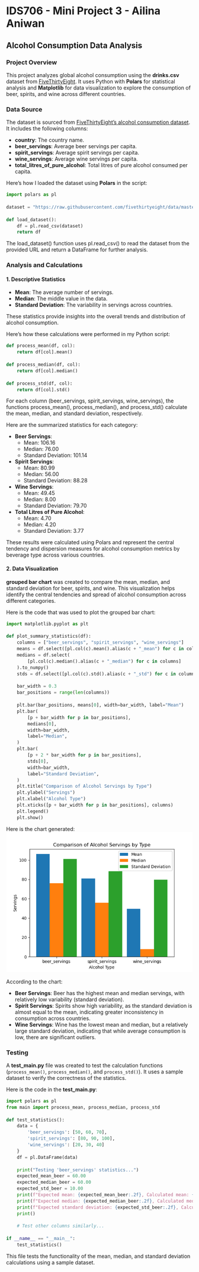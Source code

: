 # IDS706 - Mini Project 3 - Ailina Aniwan

## Alcohol Consumption Data Analysis

### Project Overview

This project analyzes global alcohol consumption using the **drinks.csv** dataset from [FiveThirtyEight](https://github.com/fivethirtyeight/data). It uses Python with **Polars** for statistical analysis and **Matplotlib** for data visualization to explore the consumption of beer, spirits, and wine across different countries.

### Data Source

The dataset is sourced from [FiveThirtyEight’s alcohol consumption dataset](https://raw.githubusercontent.com/fivethirtyeight/data/master/alcohol-consumption/drinks.csv). It includes the following columns:
- **country**: The country name.
- **beer_servings**: Average beer servings per capita.
- **spirit_servings**: Average spirit servings per capita.
- **wine_servings**: Average wine servings per capita.
- **total_litres_of_pure_alcohol**: Total litres of pure alcohol consumed per capita.

Here’s how I loaded the dataset using **Polars** in the script:
```Python
import polars as pl

dataset = "https://raw.githubusercontent.com/fivethirtyeight/data/master/alcohol-consumption/drinks.csv"

def load_dataset():
    df = pl.read_csv(dataset)
    return df
```
The load_dataset() function uses pl.read_csv() to read the dataset from the provided URL and return a DataFrame for further analysis.

### Analysis and Calculations

#### 1. Descriptive Statistics
- **Mean**: The average number of servings.
- **Median**: The middle value in the data.
- **Standard Deviation**: The variability in servings across countries.

These statistics provide insights into the overall trends and distribution of alcohol consumption.

Here’s how these calculations were performed in my Python script:
```Python
def process_mean(df, col):
    return df[col].mean()

def process_median(df, col):
    return df[col].median()

def process_std(df, col):
    return df[col].std()
```
For each column (beer_servings, spirit_servings, wine_servings), the functions process_mean(), process_median(), and process_std() calculate the mean, median, and standard deviation, respectively.

Here are the summarized statistics for each category:

- **Beer Servings**:
  - Mean: 106.16
  - Median: 76.00
  - Standard Deviation: 101.14
- **Spirit Servings**:
  - Mean: 80.99
  - Median: 56.00
  - Standard Deviation: 88.28
- **Wine Servings**:
  - Mean: 49.45
  - Median: 8.00
  - Standard Deviation: 79.70
- **Total Litres of Pure Alcohol**:
  - Mean: 4.70
  - Median: 4.20
  - Standard Deviation: 3.77

These results were calculated using Polars and represent the central tendency and dispersion measures for alcohol consumption metrics by beverage type across various countries.

#### 2. Data Visualization

**grouped bar chart** was created to compare the mean, median, and standard deviation for beer, spirits, and wine. This visualization helps identify the central tendencies and spread of alcohol consumption across different categories.

Here is the code that was used to plot the grouped bar chart:
```Python
import matplotlib.pyplot as plt

def plot_summary_statistics(df):
    columns = ["beer_servings", "spirit_servings", "wine_servings"]
    means = df.select([pl.col(c).mean().alias(c + "_mean") for c in columns]).to_numpy()
    medians = df.select(
        [pl.col(c).median().alias(c + "_median") for c in columns]
    ).to_numpy()
    stds = df.select([pl.col(c).std().alias(c + "_std") for c in columns]).to_numpy()

    bar_width = 0.3
    bar_positions = range(len(columns))

    plt.bar(bar_positions, means[0], width=bar_width, label="Mean")
    plt.bar(
        [p + bar_width for p in bar_positions],
        medians[0],
        width=bar_width,
        label="Median",
    )
    plt.bar(
        [p + 2 * bar_width for p in bar_positions],
        stds[0],
        width=bar_width,
        label="Standard Deviation",
    )
    plt.title("Comparison of Alcohol Servings by Type")
    plt.ylabel("Servings")
    plt.xlabel("Alcohol Type")
    plt.xticks([p + bar_width for p in bar_positions], columns)
    plt.legend()
    plt.show()
```

Here is the chart generated:
![Data Visualiztion](figure.png)

According to the chart:

- **Beer Servings**: Beer has the highest mean and median servings, with relatively low variability (standard deviation).
- **Spirit Servings**: Spirits show high variability, as the standard deviation is almost equal to the mean, indicating greater inconsistency in consumption across countries.
- **Wine Servings**: Wine has the lowest mean and median, but a relatively large standard deviation, indicating that while average consumption is low, there are significant outliers.

### Testing

A **test_main.py** file was created to test the calculation functions (`process_mean()`, `process_median()`, and `process_std()`). It uses a sample dataset to verify the correctness of the statistics.

Here is the code in the **test_main.py**:
```python
import polars as pl
from main import process_mean, process_median, process_std

def test_statistics():
    data = {
        'beer_servings': [50, 60, 70],
        'spirit_servings': [80, 90, 100],
        'wine_servings': [20, 30, 40]
    }
    df = pl.DataFrame(data)

    print("Testing 'beer_servings' statistics...")
    expected_mean_beer = 60.00
    expected_median_beer = 60.00
    expected_std_beer = 10.00
    print(f"Expected mean: {expected_mean_beer:.2f}, Calculated mean: {process_mean(df, 'beer_servings'):.2f}")
    print(f"Expected median: {expected_median_beer:.2f}, Calculated median: {process_median(df, 'beer_servings'):.2f}")
    print(f"Expected standard deviation: {expected_std_beer:.2f}, Calculated standard deviation: {process_std(df, 'beer_servings'):.2f}")
    print()

    # Test other columns similarly...

if __name__ == "__main__":
    test_statistics()
```

This file tests the functionality of the mean, median, and standard deviation calculations using a sample dataset.